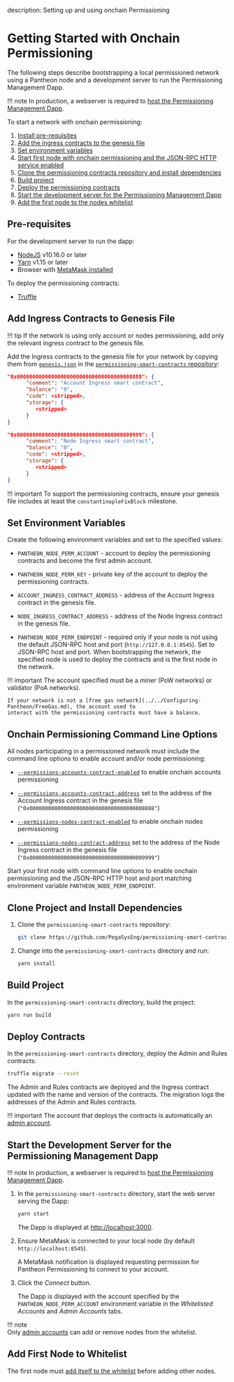 description: Setting up and using onchain Permissioning
<!--- END of page meta data -->

# Getting Started with Onchain Permissioning 

The following steps describe bootstrapping a local permissioned network using a Pantheon node and a 
development server to run the Permissioning Management Dapp. 

!!! note 
    In production, a webserver is required to [host the Permissioning Management Dapp](Production.md). 

To start a network with onchain permissioning: 

1. [Install pre-requisites](#pre-requisites) 
1. [Add the ingress contracts to the genesis file](#add-ingress-contracts-to-genesis-file) 
1. [Set environment variables](#set-environment-variables)
1. [Start first node with onchain permissioning and the JSON-RPC HTTP service enabled](#onchain-permissioning-command-line-options) 
1. [Clone the permissioning contracts repository and install dependencies](#clone-contracts-and-install-dependencies) 
1. [Build project](#build-project)
1. [Deploy the permissioning contracts](#deploy-contracts) 
1. [Start the development server for the Permissioning Management Dapp](#start-the-permissioning-management-dapp) 
1. [Add the first node to the nodes whitelist](#update-nodes-whitelist)

## Pre-requisites 

For the development server to run the dapp: 

* [NodeJS](https://nodejs.org/en/) v10.16.0 or later 
* [Yarn](https://yarnpkg.com/en/) v1.15 or later
* Browser with [MetaMask installed](https://metamask.io/)

To deploy the permissioning contracts: 

* [Truffle](https://truffleframework.com/docs/truffle/getting-started/installation)

## Add Ingress Contracts to Genesis File

!!! tip 
    If the network is using only account or nodes permissioning, add only the relevant ingress contract to the
    genesis file. 

Add the Ingress contracts to the genesis file for your network by copying them from [`genesis.json`](https://github.com/PegaSysEng/permissioning-smart-contracts/blob/master/genesis.json) 
in the [`permissioning-smart-contracts` repository](https://github.com/PegaSysEng/permissioning-smart-contracts): 
   
```json
"0x0000000000000000000000000000000000008888": {
      "comment": "Account Ingress smart contract",
      "balance": "0",
      "code": <stripped>,
      "storage": {
         <stripped>
      }
}

"0x0000000000000000000000000000000000009999": {
      "comment": "Node Ingress smart contract",
      "balance": "0",
      "code": <stripped>,
      "storage": {
         <stripped>
      }
}
```

!!! important 
    To support the permissioning contracts, ensure your genesis file includes at least the `constantinopleFixBlock` milestone. 

## Set Environment Variables 

Create the following environment variables and set to the specified values: 

* `PANTHEON_NODE_PERM_ACCOUNT` - account to deploy the permissioning contracts and become the first admin account. 

* `PANTHEON_NODE_PERM_KEY` - private key of the account to deploy the permissioning contracts.

* `ACCOUNT_INGRESS_CONTRACT_ADDRESS` - address of the Account Ingress contract in the genesis file.  

* `NODE_INGRESS_CONTRACT_ADDRESS` - address of the Node Ingress contract in the genesis file.  

* `PANTHEON_NODE_PERM_ENDPOINT` - required only if your node is not using the default JSON-RPC host and port (`http://127.0.0.1:8545`). 
Set to JSON-RPC host and port. When bootstrapping the network, the specified node is used to deploy the contracts and is the first node
in the network. 

!!! important 
    The account specified must be a miner (PoW networks) or validator (PoA networks).
    
    If your network is not a [free gas network](../../Configuring-Pantheon/FreeGas.md), the account used to 
    interact with the permissioning contracts must have a balance. 

## Onchain Permissioning Command Line Options
   
All nodes participating in a permissioned network must include the command line options to enable account and/or
node permissioning: 

* [`--permissions-accounts-contract-enabled`](../../Reference/Pantheon-CLI-Syntax.md#permissions-accounts-contract-enabled)
to enable onchain accounts permissioning
          
* [`--permissions-accounts-contract-address`](../../Reference/Pantheon-CLI-Syntax.md#permissions-accounts-contract-address)
set to the address of the Account Ingress contract in the genesis file (`"0x0000000000000000000000000000000000008888"`)

* [`--permissions-nodes-contract-enabled`](../../Reference/Pantheon-CLI-Syntax.md#permissions-nodes-contract-enabled)
to enable onchain nodes permissioning

* [`--permissions-nodes-contract-address`](../../Reference/Pantheon-CLI-Syntax.md#permissions-nodes-contract-address)
set to the address of the Node Ingress contract in the genesis file (`"0x0000000000000000000000000000000000009999"`)  

Start your first node with command line options to enable onchain permissioning and the JSON-RPC HTTP host and port 
matching environment variable `PANTHEON_NODE_PERM_ENDPOINT`. 

## Clone Project and Install Dependencies 

1. Clone the `permissioning-smart-contracts` repository: 

    ```bash 
    git clone https://github.com/PegaSysEng/permissioning-smart-contracts.git
    ```

1. Change into the `permissioning-smart-contracts` directory and run:  

    ```bash
    yarn install
    ```
    
## Build Project

In the `permissioning-smart-contracts` directory, build the project:

```bash
yarn run build
```

## Deploy Contracts 
    
In the `permissioning-smart-contracts` directory, deploy the Admin and Rules contracts: 

```bash
truffle migrate --reset
```

The Admin and Rules contracts are deployed and the Ingress contract updated with the name and version of the contracts. 
The migration logs the addresses of the Admin and Rules contracts. 

!!! important 
    The account that deploys the contracts is automatically an [admin account](#update-accounts-or-admin-accounts-whitelists). 

## Start the Development Server for the Permissioning Management Dapp

!!! note 
    In production, a webserver is required to [host the Permissioning Management Dapp](Production.md). 

1. In the `permissioning-smart-contracts` directory, start the web server serving the Dapp: 

    ```bash
    yarn start
    ```

    The Dapp is displayed at [http://localhost:3000](http://localhost:3000). 

1. Ensure MetaMask is connected to your local node (by default `http://localhost:8545`). 

    A MetaMask notification is displayed requesting permission for Pantheon Permissioning to 
   connect to your account. 

1. Click the _Connect_ button. 

    The Dapp is displayed with the account specified by the `PANTHEON_NODE_PERM_ACCOUNT` environment variable 
   in the _Whitelisted Accounts_ and _Admin Accounts_ tabs. 

!!! note  
    Only [admin accounts](#update-accounts-or-admin-accounts-whitelists) can add or remove nodes from the whitelist. 

## Add First Node to Whitelist 

The first node must [add itself to the whitelist](Updating-Whitelists.md#update-nodes-whitelist) before adding other nodes.

